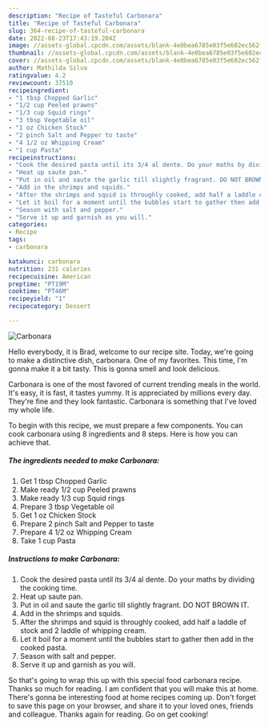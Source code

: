 ```yaml
---
description: "Recipe of Tasteful Carbonara"
title: "Recipe of Tasteful Carbonara"
slug: 364-recipe-of-tasteful-carbonara
date: 2022-08-23T17:43:19.204Z
image: //assets-global.cpcdn.com/assets/blank-4e0bea6785e03f5e602ec562f230caae08da540cada707380b4fe1bbebba43da.png
thumbnail: //assets-global.cpcdn.com/assets/blank-4e0bea6785e03f5e602ec562f230caae08da540cada707380b4fe1bbebba43da.png
cover: //assets-global.cpcdn.com/assets/blank-4e0bea6785e03f5e602ec562f230caae08da540cada707380b4fe1bbebba43da.png
author: Mathilda Silva
ratingvalue: 4.2
reviewcount: 37510
recipeingredient:
- "1 tbsp Chopped Garlic"
- "1/2 cup Peeled prawns"
- "1/3 cup Squid rings"
- "3 tbsp Vegetable oil"
- "1 oz Chicken Stock"
- "2 pinch Salt and Pepper to taste"
- "4 1/2 oz Whipping Cream"
- "1 cup Pasta"
recipeinstructions:
- "Cook the desired pasta until its 3/4 al dente. Do your maths by dividing the cooking time."
- "Heat up saute pan."
- "Put in oil and saute the garlic till slightly fragrant. DO NOT BROWN IT."
- "Add in the shrimps and squids."
- "After the shrimps and squid is throughly cooked, add half a laddle of stock and 2 laddle of whipping cream."
- "Let it boil for a moment until the bubbles start to gather then add in the cooked pasta."
- "Season with salt and pepper."
- "Serve it up and garnish as you will."
categories:
- Recipe
tags:
- carbonara

katakunci: carbonara 
nutrition: 231 calories
recipecuisine: American
preptime: "PT19M"
cooktime: "PT46M"
recipeyield: "1"
recipecategory: Dessert

---
```



![Carbonara](//assets-global.cpcdn.com/assets/blank-4e0bea6785e03f5e602ec562f230caae08da540cada707380b4fe1bbebba43da.png)

Hello everybody, it is Brad, welcome to our recipe site. Today, we're going to make a distinctive dish, carbonara. One of my favorites. This time, I'm gonna make it a bit tasty. This is gonna smell and look delicious.



Carbonara is one of the most favored of current trending meals in the world. It's easy, it is fast, it tastes yummy. It is appreciated by millions every day. They're fine and they look fantastic. Carbonara is something that I've loved my whole life.


To begin with this recipe, we must prepare a few components. You can cook carbonara using 8 ingredients and 8 steps. Here is how you can achieve that.

<!--inarticleads1-->

##### The ingredients needed to make Carbonara:

1. Get 1 tbsp Chopped Garlic
1. Make ready 1/2 cup Peeled prawns
1. Make ready 1/3 cup Squid rings
1. Prepare 3 tbsp Vegetable oil
1. Get 1 oz Chicken Stock
1. Prepare 2 pinch Salt and Pepper to taste
1. Prepare 4 1/2 oz Whipping Cream
1. Take 1 cup Pasta




<!--inarticleads2-->

##### Instructions to make Carbonara:

1. Cook the desired pasta until its 3/4 al dente. Do your maths by dividing the cooking time.
1. Heat up saute pan.
1. Put in oil and saute the garlic till slightly fragrant. DO NOT BROWN IT.
1. Add in the shrimps and squids.
1. After the shrimps and squid is throughly cooked, add half a laddle of stock and 2 laddle of whipping cream.
1. Let it boil for a moment until the bubbles start to gather then add in the cooked pasta.
1. Season with salt and pepper.
1. Serve it up and garnish as you will.




So that's going to wrap this up with this special food carbonara recipe. Thanks so much for reading. I am confident that you will make this at home. There's gonna be interesting food at home recipes coming up. Don't forget to save this page on your browser, and share it to your loved ones, friends and colleague. Thanks again for reading. Go on get cooking!
